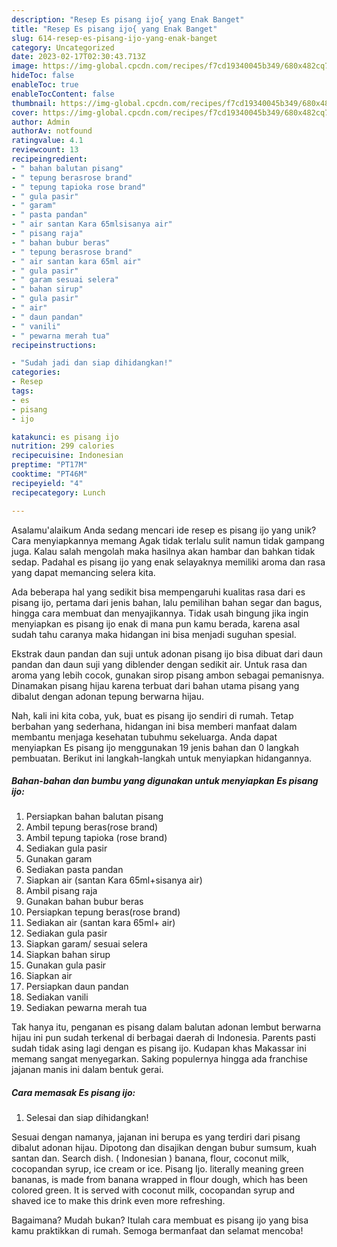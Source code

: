 ```yaml
---
description: "Resep Es pisang ijo{ yang Enak Banget"
title: "Resep Es pisang ijo{ yang Enak Banget"
slug: 614-resep-es-pisang-ijo-yang-enak-banget
category: Uncategorized
date: 2023-02-17T02:30:43.713Z
image: https://img-global.cpcdn.com/recipes/f7cd19340045b349/680x482cq70/es-pisang-ijo-foto-resep-utama.jpg
hideToc: false
enableToc: true
enableTocContent: false
thumbnail: https://img-global.cpcdn.com/recipes/f7cd19340045b349/680x482cq70/es-pisang-ijo-foto-resep-utama.jpg
cover: https://img-global.cpcdn.com/recipes/f7cd19340045b349/680x482cq70/es-pisang-ijo-foto-resep-utama.jpg
author: Admin
authorAv: notfound
ratingvalue: 4.1
reviewcount: 13
recipeingredient:
- " bahan balutan pisang"
- " tepung berasrose brand"
- " tepung tapioka rose brand"
- " gula pasir"
- " garam"
- " pasta pandan"
- " air santan Kara 65mlsisanya air"
- " pisang raja"
- " bahan bubur beras"
- " tepung berasrose brand"
- " air santan kara 65ml air"
- " gula pasir"
- " garam sesuai selera"
- " bahan sirup"
- " gula pasir"
- " air"
- " daun pandan"
- " vanili"
- " pewarna merah tua"
recipeinstructions:

- "Sudah jadi dan siap dihidangkan!"
categories:
- Resep
tags:
- es
- pisang
- ijo

katakunci: es pisang ijo 
nutrition: 299 calories
recipecuisine: Indonesian
preptime: "PT17M"
cooktime: "PT46M"
recipeyield: "4"
recipecategory: Lunch

---
```



Asalamu'alaikum Anda sedang mencari ide resep es pisang ijo yang unik? Cara menyiapkannya memang Agak tidak terlalu sulit namun tidak gampang juga. Kalau salah mengolah maka hasilnya akan hambar dan bahkan tidak sedap. Padahal es pisang ijo yang enak selayaknya memiliki aroma dan rasa yang dapat memancing selera kita.


Ada beberapa hal yang sedikit bisa mempengaruhi kualitas rasa dari es pisang ijo, pertama dari jenis bahan, lalu pemilihan bahan segar dan bagus, hingga cara membuat dan menyajikannya. Tidak usah bingung jika ingin menyiapkan es pisang ijo enak di mana pun kamu berada, karena asal sudah tahu caranya maka hidangan ini bisa menjadi suguhan spesial.

Ekstrak daun pandan dan suji untuk adonan pisang ijo bisa dibuat dari daun pandan dan daun suji yang diblender dengan sedikit air. Untuk rasa dan aroma yang lebih cocok, gunakan sirop pisang ambon sebagai pemanisnya. Dinamakan pisang hijau karena terbuat dari bahan utama pisang yang dibalut dengan adonan tepung berwarna hijau.


Nah, kali ini kita coba, yuk, buat es pisang ijo sendiri di rumah. Tetap berbahan yang sederhana, hidangan ini bisa memberi manfaat dalam membantu menjaga kesehatan tubuhmu sekeluarga. Anda dapat menyiapkan Es pisang ijo menggunakan 19 jenis bahan dan 0 langkah pembuatan. Berikut ini langkah-langkah untuk menyiapkan hidangannya.

<!--inarticleads1-->

##### Bahan-bahan dan bumbu yang digunakan untuk menyiapkan Es pisang ijo:

1. Persiapkan  bahan balutan pisang
1. Ambil  tepung beras(rose brand)
1. Ambil  tepung tapioka (rose brand)
1. Sediakan  gula pasir
1. Gunakan  garam
1. Sediakan  pasta pandan
1. Siapkan  air (santan Kara 65ml+sisanya air)
1. Ambil  pisang raja
1. Gunakan  bahan bubur beras
1. Persiapkan  tepung beras(rose brand)
1. Sediakan  air (santan kara 65ml+ air)
1. Sediakan  gula pasir
1. Siapkan  garam/ sesuai selera
1. Siapkan  bahan sirup
1. Gunakan  gula pasir
1. Siapkan  air
1. Persiapkan  daun pandan
1. Sediakan  vanili
1. Sediakan  pewarna merah tua


Tak hanya itu, penganan es pisang dalam balutan adonan lembut berwarna hijau ini pun sudah terkenal di berbagai daerah di Indonesia. Parents pasti sudah tidak asing lagi dengan es pisang ijo. Kudapan khas Makassar ini memang sangat menyegarkan. Saking populernya hingga ada franchise jajanan manis ini dalam bentuk gerai. 

<!--inarticleads2-->

##### Cara memasak Es pisang ijo:


1. Selesai dan siap dihidangkan!

Sesuai dengan namanya, jajanan ini berupa es yang terdiri dari pisang dibalut adonan hijau. Dipotong dan disajikan dengan bubur sumsum, kuah santan dan. Search dish. ( Indonesian ) banana, flour, coconut milk, cocopandan syrup, ice cream or ice. Pisang Ijo. literally meaning green bananas, is made from banana wrapped in flour dough, which has been colored green. It is served with coconut milk, cocopandan syrup and shaved ice to make this drink even more refreshing. 

Bagaimana? Mudah bukan? Itulah cara membuat es pisang ijo yang bisa kamu praktikkan di rumah. Semoga bermanfaat dan selamat mencoba!
